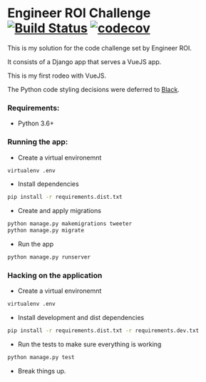 #  Engineer ROI Challenge [![Build Status](https://travis-ci.org/lalvarezguillen/eng-roi-challenge.svg?branch=master)](https://travis-ci.org/lalvarezguillen/eng-roi-challenge) [![codecov](https://codecov.io/gh/lalvarezguillen/eng-roi-challenge/branch/master/graph/badge.svg)](https://codecov.io/gh/lalvarezguillen/eng-roi-challenge)
This is my solution for the code challenge set by  Engineer ROI.

It consists of a Django app that serves a VueJS app.

This is my first rodeo with VueJS.

The Python code styling decisions were deferred to [Black](https://black.readthedocs.io/en/stable/).

### Requirements:

* Python 3.6+


### Running the app:

* Create a virtual environemnt
```sh
virtualenv .env
```

* Install dependencies
```sh
pip install -r requirements.dist.txt
```

* Create and apply migrations
```sh
python manage.py makemigrations tweeter
python manage.py migrate
```

* Run the app
```sh
python manage.py runserver
```

### Hacking on the application

* Create a virtual environemnt
```sh
virtualenv .env
```

* Install development and dist dependencies
```sh
pip install -r requirements.dist.txt -r requirements.dev.txt
```

* Run the tests to make sure everything is working
```sh
python manage.py test
```

* Break things up.